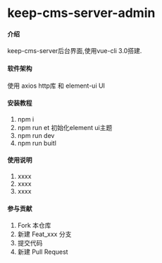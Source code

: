 # keep-cms-server-admin

#### 介绍
keep-cms-server后台界面,使用vue-cli 3.0搭建.

#### 软件架构
使用 axios http库 和 element-ui UI


#### 安装教程

1. npm i
2. npm run et  初始化element ui主题
3. npm run dev
4. npm run buitl

#### 使用说明

1. xxxx
2. xxxx
3. xxxx

#### 参与贡献

1. Fork 本仓库
2. 新建 Feat_xxx 分支
3. 提交代码
4. 新建 Pull Request

